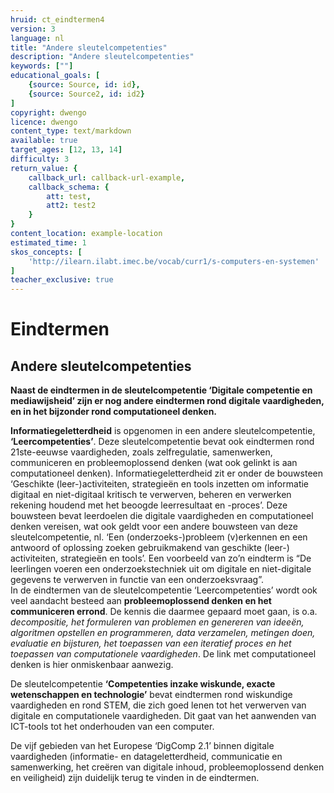```yaml
---
hruid: ct_eindtermen4
version: 3
language: nl
title: "Andere sleutelcompetenties"
description: "Andere sleutelcompetenties"
keywords: [""]
educational_goals: [
    {source: Source, id: id}, 
    {source: Source2, id: id2}
]
copyright: dwengo
licence: dwengo
content_type: text/markdown
available: true
target_ages: [12, 13, 14]
difficulty: 3
return_value: {
    callback_url: callback-url-example,
    callback_schema: {
        att: test,
        att2: test2
    }
}
content_location: example-location
estimated_time: 1
skos_concepts: [
    'http://ilearn.ilabt.imec.be/vocab/curr1/s-computers-en-systemen'
]
teacher_exclusive: true
---
```


# Eindtermen

## Andere sleutelcompetenties

**Naast de eindtermen in de sleutelcompetentie ‘Digitale competentie en mediawijsheid’ zijn er nog andere eindtermen rond digitale vaardigheden, en in het bijzonder rond computationeel denken.**

**Informatiegeletterdheid** is opgenomen in een andere sleutelcompetentie, **‘Leercompetenties’**. Deze sleutelcompetentie bevat ook eindtermen rond 21ste-eeuwse vaardigheden, zoals zelfregulatie, samenwerken, communiceren en probleemoplossend denken (wat ook gelinkt is aan computationeel denken).
Informatiegeletterdheid zit er onder de bouwsteen ‘Geschikte (leer-)activiteiten, strategieën en tools inzetten om informatie digitaal en niet-digitaal kritisch te verwerven, beheren en verwerken rekening houdend met het beoogde leerresultaat en -proces’. Deze bouwsteen bevat leerdoelen die digitale vaardigheden en computationeel denken vereisen,
wat ook geldt voor een andere bouwsteen van deze sleutelcompetentie, nl. ‘Een (onderzoeks-)probleem (v)erkennen en een antwoord of oplossing zoeken gebruikmakend
van geschikte (leer-) activiteiten, strategieën en tools’. Een voorbeeld van zo’n eindterm is “De leerlingen voeren een onderzoekstechniek uit om
digitale en niet-digitale gegevens te verwerven in functie van een onderzoeksvraag”.<br>
In de eindtermen van de sleutelcompetentie ‘Leercompetenties’ wordt ook veel aandacht besteed aan **probleemoplossend denken en het communiceren errond**. De kennis die daarmee gepaard moet gaan, is o.a. _decompositie, het formuleren van problemen en genereren van ideeën, algoritmen opstellen en programmeren, data verzamelen, metingen doen, evaluatie en bijsturen, het toepassen van een iteratief proces en het toepassen van computationele vaardigheden_. De link met computationeel denken is hier onmiskenbaar aanwezig.

De sleutelcompetentie **‘Competenties inzake wiskunde, exacte wetenschappen en technologie’** bevat eindtermen rond wiskundige vaardigheden en rond STEM, die
zich goed lenen tot het verwerven van digitale en computationele vaardigheden. Dit gaat van het aanwenden van ICT-tools tot het onderhouden van een computer.

De vijf gebieden van het Europese ‘DigComp 2.1’ binnen digitale vaardigheden (informatie- en datageletterdheid, communicatie en samenwerking, het creëren van digitale inhoud, probleemoplossend denken en veiligheid) zijn duidelijk terug te vinden in de eindtermen.
